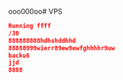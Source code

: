 ooo000oo# VPS 
```json  f
Running ffff
/30
888888888hdhshddhhd
88888999wierr89ew9ewfghhhhr9uw
backu6
jjd
8888
